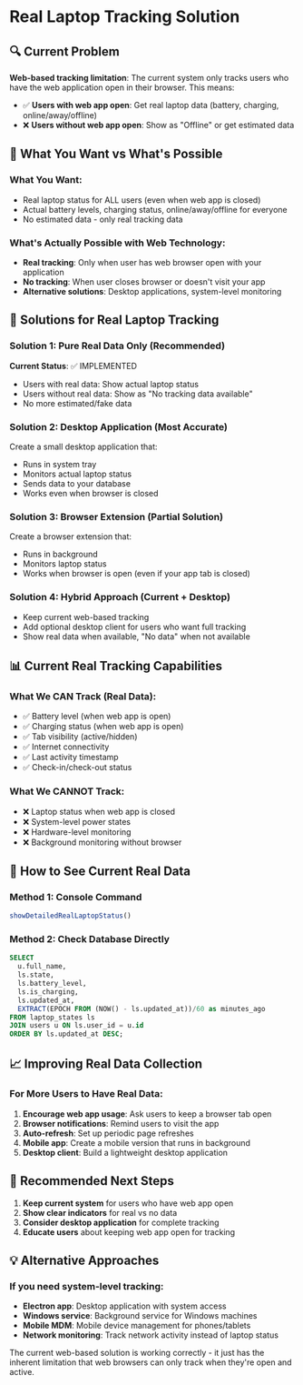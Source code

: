 # Real Laptop Tracking Solution

## 🔍 Current Problem

**Web-based tracking limitation**: The current system only tracks users who have the web application open in their browser. This means:

- ✅ **Users with web app open**: Get real laptop data (battery, charging, online/away/offline)
- ❌ **Users without web app open**: Show as "Offline" or get estimated data

## 🎯 What You Want vs What's Possible

### What You Want:
- Real laptop status for ALL users (even when web app is closed)
- Actual battery levels, charging status, online/away/offline for everyone
- No estimated data - only real tracking data

### What's Actually Possible with Web Technology:
- **Real tracking**: Only when user has web browser open with your application
- **No tracking**: When user closes browser or doesn't visit your app
- **Alternative solutions**: Desktop applications, system-level monitoring

## 🚀 Solutions for Real Laptop Tracking

### Solution 1: Pure Real Data Only (Recommended)

**Current Status**: ✅ IMPLEMENTED
- Users with real data: Show actual laptop status
- Users without real data: Show as "No tracking data available"
- No more estimated/fake data

### Solution 2: Desktop Application (Most Accurate)

Create a small desktop application that:
- Runs in system tray
- Monitors actual laptop status
- Sends data to your database
- Works even when browser is closed

### Solution 3: Browser Extension (Partial Solution)

Create a browser extension that:
- Runs in background
- Monitors laptop status
- Works when browser is open (even if your app tab is closed)

### Solution 4: Hybrid Approach (Current + Desktop)

- Keep current web-based tracking
- Add optional desktop client for users who want full tracking
- Show real data when available, "No data" when not available

## 📊 Current Real Tracking Capabilities

### What We CAN Track (Real Data):
- ✅ Battery level (when web app is open)
- ✅ Charging status (when web app is open)
- ✅ Tab visibility (active/hidden)
- ✅ Internet connectivity
- ✅ Last activity timestamp
- ✅ Check-in/check-out status

### What We CANNOT Track:
- ❌ Laptop status when web app is closed
- ❌ System-level power states
- ❌ Hardware-level monitoring
- ❌ Background monitoring without browser

## 🔧 How to See Current Real Data

### Method 1: Console Command
```javascript
showDetailedRealLaptopStatus()
```

### Method 2: Check Database Directly
```sql
SELECT 
  u.full_name,
  ls.state,
  ls.battery_level,
  ls.is_charging,
  ls.updated_at,
  EXTRACT(EPOCH FROM (NOW() - ls.updated_at))/60 as minutes_ago
FROM laptop_states ls
JOIN users u ON ls.user_id = u.id
ORDER BY ls.updated_at DESC;
```

## 📈 Improving Real Data Collection

### For More Users to Have Real Data:

1. **Encourage web app usage**: Ask users to keep a browser tab open
2. **Browser notifications**: Remind users to visit the app
3. **Auto-refresh**: Set up periodic page refreshes
4. **Mobile app**: Create a mobile version that runs in background
5. **Desktop client**: Build a lightweight desktop application

## 🎯 Recommended Next Steps

1. **Keep current system** for users who have web app open
2. **Show clear indicators** for real vs no data
3. **Consider desktop application** for complete tracking
4. **Educate users** about keeping web app open for tracking

## 💡 Alternative Approaches

### If you need system-level tracking:
- **Electron app**: Desktop application with system access
- **Windows service**: Background service for Windows machines
- **Mobile MDM**: Mobile device management for phones/tablets
- **Network monitoring**: Track network activity instead of laptop status

The current web-based solution is working correctly - it just has the inherent limitation that web browsers can only track when they're open and active.
